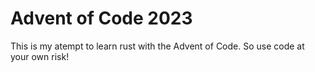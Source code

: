 # Advent of Code 2023

This is my atempt to learn rust with the Advent of Code. So use code at your own risk!
